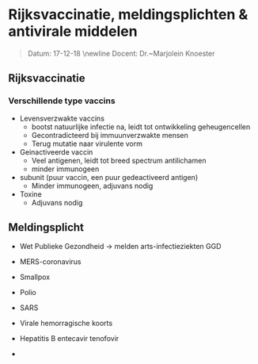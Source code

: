 # Rijksvaccinatie, meldingsplichten & antivirale middelen
 > Datum: 17-12-18 \newline
 > Docent: Dr.~Marjolein Knoester

## Rijksvaccinatie

### Verschillende type vaccins

- Levensverzwakte vaccins
	* bootst natuurlijke infectie na, leidt tot ontwikkeling geheugencellen
	* Gecontradicteerd bij immuunverzwakte mensen
	* Terug mutatie naar virulente vorm
- Geinactiveerde vaccin
	* Veel antigenen, leidt tot breed spectrum antilichamen
	* minder immunogeen
- subunit (puur vaccin, een puur gedeactiveerd antigen)
	* Minder immunogeen, adjuvans nodig
- Toxine
	* Adjuvans nodig

## Meldingsplicht

- Wet Publieke Gezondheid -> melden arts-infectieziekten GGD
- MERS-coronavirus
- Smallpox
- Polio
- SARS
- Virale hemorragische koorts

- Hepatitis B entecavir tenofovir
- 
